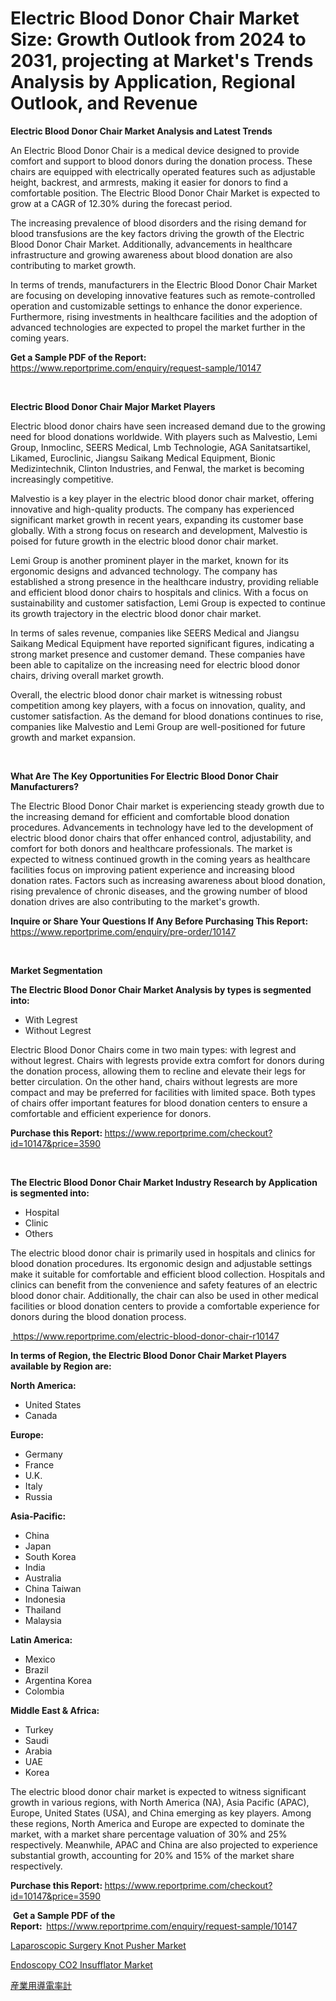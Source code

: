 <p><h1>Electric Blood Donor Chair Market Size: Growth Outlook from 2024 to 2031, projecting at Market's Trends Analysis by Application, Regional Outlook, and Revenue</h1></p><p><strong>Electric Blood Donor Chair Market Analysis and Latest Trends</strong></p>
<p><p>An Electric Blood Donor Chair is a medical device designed to provide comfort and support to blood donors during the donation process. These chairs are equipped with electrically operated features such as adjustable height, backrest, and armrests, making it easier for donors to find a comfortable position. The Electric Blood Donor Chair Market is expected to grow at a CAGR of 12.30% during the forecast period.</p><p>The increasing prevalence of blood disorders and the rising demand for blood transfusions are the key factors driving the growth of the Electric Blood Donor Chair Market. Additionally, advancements in healthcare infrastructure and growing awareness about blood donation are also contributing to market growth.</p><p>In terms of trends, manufacturers in the Electric Blood Donor Chair Market are focusing on developing innovative features such as remote-controlled operation and customizable settings to enhance the donor experience. Furthermore, rising investments in healthcare facilities and the adoption of advanced technologies are expected to propel the market further in the coming years.</p></p>
<p><strong>Get a Sample PDF of the Report:&nbsp;</strong> <a href="https://www.reportprime.com/enquiry/request-sample/10147">https://www.reportprime.com/enquiry/request-sample/10147</a></p>
<p>&nbsp;</p>
<p><strong>Electric Blood Donor Chair Major Market Players</strong></p>
<p><p>Electric blood donor chairs have seen increased demand due to the growing need for blood donations worldwide. With players such as Malvestio, Lemi Group, Inmoclinc, SEERS Medical, Lmb Technologie, AGA Sanitatsartikel, Likamed, Euroclinic, Jiangsu Saikang Medical Equipment, Bionic Medizintechnik, Clinton Industries, and Fenwal, the market is becoming increasingly competitive.</p><p>Malvestio is a key player in the electric blood donor chair market, offering innovative and high-quality products. The company has experienced significant market growth in recent years, expanding its customer base globally. With a strong focus on research and development, Malvestio is poised for future growth in the electric blood donor chair market.</p><p>Lemi Group is another prominent player in the market, known for its ergonomic designs and advanced technology. The company has established a strong presence in the healthcare industry, providing reliable and efficient blood donor chairs to hospitals and clinics. With a focus on sustainability and customer satisfaction, Lemi Group is expected to continue its growth trajectory in the electric blood donor chair market.</p><p>In terms of sales revenue, companies like SEERS Medical and Jiangsu Saikang Medical Equipment have reported significant figures, indicating a strong market presence and customer demand. These companies have been able to capitalize on the increasing need for electric blood donor chairs, driving overall market growth.</p><p>Overall, the electric blood donor chair market is witnessing robust competition among key players, with a focus on innovation, quality, and customer satisfaction. As the demand for blood donations continues to rise, companies like Malvestio and Lemi Group are well-positioned for future growth and market expansion.</p></p>
<p>&nbsp;</p>
<p><strong>What Are The Key Opportunities For Electric Blood Donor Chair Manufacturers?</strong></p>
<p><p>The Electric Blood Donor Chair market is experiencing steady growth due to the increasing demand for efficient and comfortable blood donation procedures. Advancements in technology have led to the development of electric blood donor chairs that offer enhanced control, adjustability, and comfort for both donors and healthcare professionals. The market is expected to witness continued growth in the coming years as healthcare facilities focus on improving patient experience and increasing blood donation rates. Factors such as increasing awareness about blood donation, rising prevalence of chronic diseases, and the growing number of blood donation drives are also contributing to the market's growth.</p></p>
<p><strong>Inquire or Share Your Questions If Any Before Purchasing This Report:</strong> <a href="https://www.reportprime.com/enquiry/pre-order/10147">https://www.reportprime.com/enquiry/pre-order/10147</a></p>
<p>&nbsp;</p>
<p><strong>Market Segmentation</strong></p>
<p><strong>The Electric Blood Donor Chair Market Analysis by types is segmented into:</strong></p>
<p><ul><li>With Legrest</li><li>Without Legrest</li></ul></p>
<p><p>Electric Blood Donor Chairs come in two main types: with legrest and without legrest. Chairs with legrests provide extra comfort for donors during the donation process, allowing them to recline and elevate their legs for better circulation. On the other hand, chairs without legrests are more compact and may be preferred for facilities with limited space. Both types of chairs offer important features for blood donation centers to ensure a comfortable and efficient experience for donors.</p></p>
<p><strong>Purchase this Report:&nbsp;</strong><a href="https://www.reportprime.com/checkout?id=10147&price=3590">https://www.reportprime.com/checkout?id=10147&price=3590</a></p>
<p>&nbsp;</p>
<p><strong>The Electric Blood Donor Chair Market Industry Research by Application is segmented into:</strong></p>
<p><ul><li>Hospital</li><li>Clinic</li><li>Others</li></ul></p>
<p><p>The electric blood donor chair is primarily used in hospitals and clinics for blood donation procedures. Its ergonomic design and adjustable settings make it suitable for comfortable and efficient blood collection. Hospitals and clinics can benefit from the convenience and safety features of an electric blood donor chair. Additionally, the chair can also be used in other medical facilities or blood donation centers to provide a comfortable experience for donors during the blood donation process.</p></p>
<p><a href="https://www.reportprime.com/electric-blood-donor-chair-r10147">&nbsp;https://www.reportprime.com/electric-blood-donor-chair-r10147</a></p>
<p><strong>In terms of Region, the Electric Blood Donor Chair Market Players available by Region are:</strong></p>
<p>
    <p> <strong> North America: </strong>
        <ul>
            <li>United States</li>
            <li>Canada</li>
        </ul>
        </p> 
    <p> <strong> Europe: </strong>
        <ul>
            <li>Germany</li>
            <li>France</li>
            <li>U.K.</li>
            <li>Italy</li>
            <li>Russia</li>
        </ul>
        </p> 
    <p> <strong> Asia-Pacific: </strong>
        <ul>
            <li>China</li>
            <li>Japan</li>
            <li>South Korea</li>
            <li>India</li>
            <li>Australia</li>
            <li>China Taiwan</li>
            <li>Indonesia</li>
            <li>Thailand</li>
            <li>Malaysia</li>
        </ul>
        </p> 
    <p> <strong> Latin America: </strong>
        <ul>
            <li>Mexico</li>
            <li>Brazil</li>
            <li>Argentina Korea</li>
            <li>Colombia</li>
        </ul>
        </p> 
    <p> <strong> Middle East & Africa: </strong>
        <ul>
            <li>Turkey</li>
            <li>Saudi</li>
            <li>Arabia</li>
            <li>UAE</li>
            <li>Korea</li>
        </ul>
    </p>
    </p>
<p><p>The electric blood donor chair market is expected to witness significant growth in various regions, with North America (NA), Asia Pacific (APAC), Europe, United States (USA), and China emerging as key players. Among these regions, North America and Europe are expected to dominate the market, with a market share percentage valuation of 30% and 25% respectively. Meanwhile, APAC and China are also projected to experience substantial growth, accounting for 20% and 15% of the market share respectively.</p></p>
<p><strong>Purchase this Report: </strong><a href="https://www.reportprime.com/checkout?id=10147&price=3590">https://www.reportprime.com/checkout?id=10147&price=3590</a></p>
<p>&nbsp;<strong>Get a Sample PDF of the Report:&nbsp;&nbsp;</strong><a href="https://www.reportprime.com/enquiry/request-sample/10147">https://www.reportprime.com/enquiry/request-sample/10147</a></p>
<p><strong></strong></p>
<p><p><a href="https://github.com/jnzzvtbl92/Market-Research-Report-List-1/blob/main/laparoscopic-surgery-knot-pusher-market.md">Laparoscopic Surgery Knot Pusher Market</a></p><p><a href="https://github.com/jhonangga41/Market-Research-Report-List-1/blob/main/endoscopy-co2-insufflator-market.md">Endoscopy CO2 Insufflator Market</a></p><p><a href="https://github.com/ihabdkwlxs948/Market-Research-Report-List-3/blob/main/543048994566.md">産業用導電率計</a></p></p>